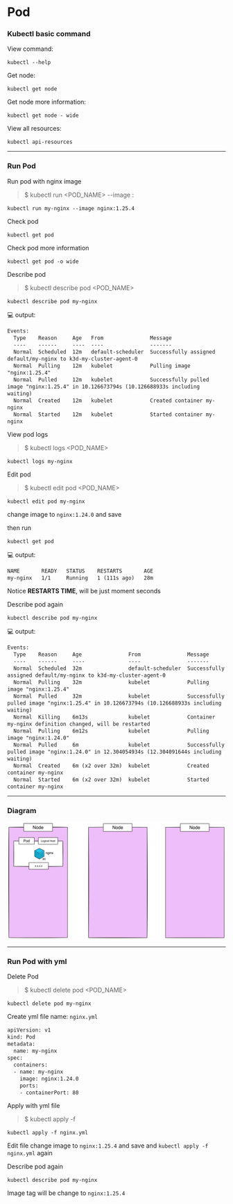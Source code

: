 # Pod

### Kubectl basic command

View command:
```
kubectl --help
```

Get node:
```
kubectl get node
```

Get node more information:
```
kubectl get node - wide
```

View all resources:
```
kubectl api-resources
```

---

### Run Pod
Run pod with nginx image

> $ kubectl run <POD_NAME> --image <IMAGES>:<TAG>
```
kubectl run my-nginx --image nginx:1.25.4
```

Check pod
```
kubectl get pod
```

Check pod more information
```
kubectl get pod -o wide
```

Describe pod
> $ kubectl describe pod <POD_NAME>
```
kubectl describe pod my-nginx
```

:computer: output:
```
Events:
  Type    Reason     Age   From               Message
  ----    ------     ----  ----               -------
  Normal  Scheduled  12m   default-scheduler  Successfully assigned default/my-nginx to k3d-my-cluster-agent-0
  Normal  Pulling    12m   kubelet            Pulling image "nginx:1.25.4"
  Normal  Pulled     12m   kubelet            Successfully pulled image "nginx:1.25.4" in 10.126673794s (10.126688933s including waiting)
  Normal  Created    12m   kubelet            Created container my-nginx
  Normal  Started    12m   kubelet            Started container my-nginx
```

View pod logs
> $ kubectl logs <POD_NAME>
```
kubectl logs my-nginx
```

Edit pod
> $ kubectl edit pod <POD_NAME>
```
kubectl edit pod my-nginx
```
change image to `nginx:1.24.0` and save

then run
```
kubectl get pod 
```

:computer: output:
```
NAME       READY   STATUS    RESTARTS       AGE
my-nginx   1/1     Running   1 (111s ago)   28m
```

Notice **RESTARTS TIME**, will be just moment seconds


Describe pod again
```
kubectl describe pod my-nginx
```

:computer: output:
```
Events:
  Type    Reason     Age               From               Message
  ----    ------     ----              ----               -------
  Normal  Scheduled  32m               default-scheduler  Successfully assigned default/my-nginx to k3d-my-cluster-agent-0
  Normal  Pulling    32m               kubelet            Pulling image "nginx:1.25.4"
  Normal  Pulled     32m               kubelet            Successfully pulled image "nginx:1.25.4" in 10.126673794s (10.126688933s including waiting)
  Normal  Killing    6m13s             kubelet            Container my-nginx definition changed, will be restarted
  Normal  Pulling    6m12s             kubelet            Pulling image "nginx:1.24.0"
  Normal  Pulled     6m                kubelet            Successfully pulled image "nginx:1.24.0" in 12.304054934s (12.304091644s including waiting)
  Normal  Created    6m (x2 over 32m)  kubelet            Created container my-nginx
  Normal  Started    6m (x2 over 32m)  kubelet            Started container my-nginx
```
---

### Diagram

![diagram](/images/components/01_pod/diagram.png)

---

### Run Pod with yml 

Delete Pod

> $ kubectl delete pod <POD_NAME>
```
kubectl delete pod my-nginx
```

Create yml file name: `nginx.yml`
```
apiVersion: v1
kind: Pod
metadata:
  name: my-nginx
spec:
  containers:
  - name: my-nginx
    image: nginx:1.24.0
    ports:
    - containerPort: 80
```

Apply with yml file
> $ kubectl apply -f <FILE>
```
kubectl apply -f nginx.yml
```

Edit file change image to `nginx:1.25.4` and save and `kubectl apply -f nginx.yml` again

Describe pod again
```
kubectl describe pod my-nginx
```
Image tag will be change to `nginx:1.25.4`






